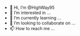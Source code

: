 - 👋 Hi, I’m @HighWay95
- 👀 I’m interested in ...
- 🌱 I’m currently learning ...
- 💞️ I’m looking to collaborate on ...
- 📫 How to reach me ...

<!---
HighWay95/HighWay95 is a ✨ special ✨ repository because its `README.md` (this file) 
http://hansard.millbanksystems.com/written_answers/1957/feb/18/brussels-treaty-organisation-resolution

